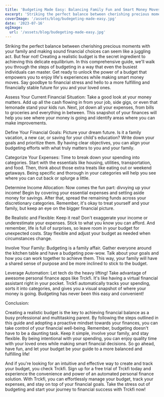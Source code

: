 ```yaml
---
title: 'Budgeting Made Easy: Balancing Family Fun and Smart Money Moves'
excerpt: 'Striking the perfect balance between cherishing precious moments with your family and making sound financial choices can seem like a juggling act. But fear not! Creating a realistic budget is the secret ingredient to achieving this delicate equilibrium.'
coverImage: '/assets/blog/budegeting-made-easy.jpg'
date: '2023-07-16'
ogImage:
  url: '/assets/blog/budegeting-made-easy.jpg'
---
```


Striking the perfect balance between cherishing precious moments with your family and making sound financial choices can seem like a juggling act. But fear not! Creating a realistic budget is the secret ingredient to achieving this delicate equilibrium. In this comprehensive guide, we'll walk you through the steps of budgeting in a way that even the busiest individuals can master. Get ready to unlock the power of a budget that empowers you to enjoy life's experiences while making smart money moves. Say goodbye to financial stress and hello to a more fulfilling and financially stable future for you and your loved ones.

Assess Your Current Financial Situation: Take a good look at your money matters. Add up all the cash flowing in from your job, side gigs, or even that lemonade stand your kids run. Next, jot down all your expenses, from bills to groceries and everything in between. This snapshot of your finances will help you see where your money is going and identify areas where you can make improvements.

Define Your Financial Goals: Picture your dream future. Is it a family vacation, a new car, or saving for your child's education? Write down your goals and prioritize them. By having clear objectives, you can align your budgeting efforts with what truly matters to you and your family.

Categorize Your Expenses: Time to break down your spending into categories. Start with the essentials like housing, utilities, transportation, and food. Then, think about those extra treats like eating out or weekend getaways. Being specific and thorough in your categories will help you see where you can cut back or splurge a little.

Determine Income Allocation: Now comes the fun part: divvying up your income! Begin by covering your essential expenses and setting aside money for savings. After that, spread the remaining funds across your discretionary categories. Remember, it's okay to treat yourself and your family, but keep an eye on the bigger financial picture.

Be Realistic and Flexible: Keep it real! Don't exaggerate your income or underestimate your expenses. Stick to what you know you can afford. And remember, life is full of surprises, so leave room in your budget for unexpected costs. Stay flexible and adjust your budget as needed when circumstances change.

Involve Your Family: Budgeting is a family affair. Gather everyone around the kitchen table and have a budgeting pow-wow. Talk about your goals and how you can work together to achieve them. This way, your family will have a shared sense of purpose and be more inclined to stick to the budget.

Leverage Automation: Let tech do the heavy lifting! Take advantage of awesome personal finance apps like Trckfi. It's like having a virtual financial assistant right in your pocket. Trckfi automatically tracks your spending, sorts it into categories, and gives you a visual snapshot of where your money is going. Budgeting has never been this easy and convenient!

Conclusion:

Creating a realistic budget is the key to achieving financial balance as a busy professional and multitasking parent. By following the steps outlined in this guide and adopting a proactive mindset towards your finances, you can take control of your financial well-being. Remember, budgeting doesn't have to be a daunting task. Keep it simple, involve your family, and stay flexible. By being intentional with your spending, you can enjoy quality time with your loved ones while making smart financial decisions. So go ahead, have fun, and let your budget be your guide to a more balanced and fulfilling life!

And if you're looking for an intuitive and effective way to create and track your budget, you check Trckfi. Sign up for a free trial of Trckfi today and experience the convenience and power of an automated personal finance solution. With Trckfi, you can effortlessly manage your budget, track your expenses, and stay on top of your financial goals. Take the stress out of budgeting and start your journey to financial success with Trckfi now!
